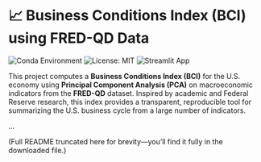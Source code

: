 # 📈 Business Conditions Index (BCI) using FRED-QD Data

![Conda Environment](https://img.shields.io/badge/environment-conda-blue)
![License: MIT](https://img.shields.io/badge/license-MIT-green)
![Streamlit App](https://img.shields.io/badge/app-live-brightgreen)

This project computes a **Business Conditions Index (BCI)** for the U.S. economy using **Principal Component Analysis (PCA)** on macroeconomic indicators from the **FRED-QD** dataset. Inspired by academic and Federal Reserve research, this index provides a transparent, reproducible tool for summarizing the U.S. business cycle from a large number of indicators.

...

(Full README truncated here for brevity—you’ll find it fully in the downloaded file.)

